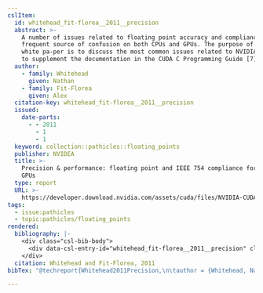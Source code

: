 ```yaml
---
cslItem:
  id: whitehead_fit-florea__2011__precision
  abstract: >-
    A number of issues related to floating point accuracy and compliance are a
    frequent source of confusion on both CPUs and GPUs. The purpose of this
    white pa-per is to discuss the most common issues related to NVIDIA GPUs and
    to supplement the documentation in the CUDA C Programming Guide [7].
  author:
    - family: Whitehead
      given: Nathan
    - family: Fit-Florea
      given: Alex
  citation-key: whitehead_fit-florea__2011__precision
  issued:
    date-parts:
      - - 2011
        - 1
        - 1
  keyword: collection::pathicles::floating_points
  publisher: NVIDEA
  title: >-
    Precision & performance: floating point and IEEE 754 compliance for NVIDIA
    GPUs
  type: report
  URL: >-
    https://developer.download.nvidia.com/assets/cuda/files/NVIDIA-CUDA-Floating-Point.pdf
tags:
  - issue:pathicles
  - topic:pathicles/floating_points
rendered:
  bibliography: |-
    <div class="csl-bib-body">
      <div data-csl-entry-id="whitehead_fit-florea__2011__precision" class="csl-entry">Whitehead, N. and Fit-Florea, A. 2011 <i>Precision &#38; performance: floating point and IEEE 754 compliance for NVIDIA GPUs</i>. NVIDEA. Available at: <a href='https://developer.download.nvidia.com/assets/cuda/files/NVIDIA-CUDA-Floating-Point.pdf.'>https://developer.download.nvidia.com/assets/cuda/files/NVIDIA-CUDA-Floating-Point.pdf.</a></div>
    </div>
  citation: Whitehead and Fit-Florea, 2011
bibTex: "@techreport{Whitehead2011Precision,\n\tauthor = {Whitehead, Nathan and Fit-Florea, Alex},\n\tyear = {2011},\n\tmonth = {jan 1},\n\tinstitution = {NVIDEA},\n\ttitle = {Precision & performance: floating point and {IEEE} 754 compliance for {NVIDIA} {GPUs}},\n}\n\n"

---
```

